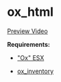 # ox_html

[Preview Video](https://youtu.be/t7ZITgCUmHw)

**Requirements:**

- ["Ox" ESX](https://github.com/overextended/es_extended)

- [ox_inventory](https://github.com/overextended/ox_inventory)
